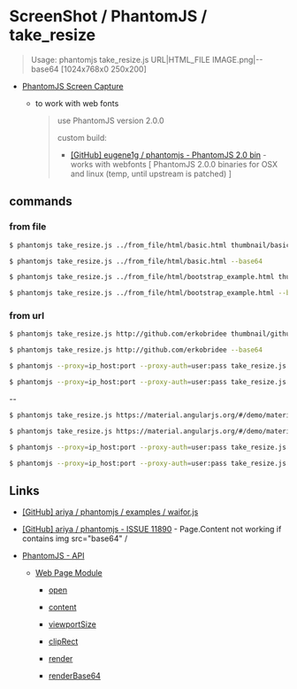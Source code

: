 # ScreenShot / PhantomJS  / take_resize

> Usage: phantomjs take_resize.js URL|HTML_FILE IMAGE.png|--base64 [1024x768x0 250x200]

* [PhantomJS Screen Capture](http://phantomjs.org/screen-capture.html)

  * to work with web fonts

    > use PhantomJS version 2.0.0
    >
    > custom build:
    > 
    > * [[GitHub] eugene1g / phantomjs - PhantomJS 2.0 bin](https://github.com/eugene1g/phantomjs/releases/tag/2.0.0-bin) - works with webfonts [ PhantomJS 2.0.0 binaries for OSX and linux (temp, until upstream is patched) ]


## commands

### from file

```bash
$ phantomjs take_resize.js ../from_file/html/basic.html thumbnail/basic.png

$ phantomjs take_resize.js ../from_file/html/basic.html --base64

$ phantomjs take_resize.js ../from_file/html/bootstrap_example.html thumbnail/bootstrap_example.png

$ phantomjs take_resize.js ../from_file/html/bootstrap_example.html --base64
```

### from url

```bash
$ phantomjs take_resize.js http://github.com/erkobridee thumbnail/github_erkobridee.png

$ phantomjs take_resize.js http://github.com/erkobridee --base64

$ phantomjs --proxy=ip_host:port --proxy-auth=user:pass take_resize.js http://github.com/erkobridee thumbnail/github_erkobridee.png

$ phantomjs --proxy=ip_host:port --proxy-auth=user:pass take_resize.js http://github.com/erkobridee --base64
```

--

```bash
$ phantomjs take_resize.js https://material.angularjs.org/#/demo/material.components.button thumbnail/button.png 1024x700 300x250

$ phantomjs take_resize.js https://material.angularjs.org/#/demo/material.components.button --base64 1024x700 300x250

$ phantomjs --proxy=ip_host:port --proxy-auth=user:pass take_resize.js https://material.angularjs.org/#/demo/material.components.button thumbnail/button.png 1024x700 300x250

$ phantomjs --proxy=ip_host:port --proxy-auth=user:pass take_resize.js https://material.angularjs.org/#/demo/material.components.button --base64 1024x700 300x250
```

## Links

* [[GitHub] ariya / phantomjs / examples / waifor.js](https://github.com/ariya/phantomjs/blob/master/examples/waitfor.js)

* [[GitHub] ariya / phantomjs - ISSUE 11890](https://github.com/ariya/phantomjs/issues/11890) - Page.Content not working if contains img src="base64" /

* [PhantomJS - API](http://phantomjs.org/api/)

  * [Web Page Module](http://phantomjs.org/api/webpage/)

    * [open](http://phantomjs.org/api/webpage/method/open.html)

    * [content](http://phantomjs.org/api/webpage/property/content.html)

    * [viewportSize](http://phantomjs.org/api/webpage/property/viewport-size.html)

    * [clipRect](http://phantomjs.org/api/webpage/property/clip-rect.html)

    * [render](http://phantomjs.org/api/webpage/method/render.html)

    * [renderBase64](http://phantomjs.org/api/webpage/method/render-base64.html)

